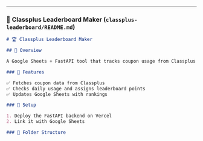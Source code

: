 ---

### 📂 **Classplus Leaderboard Maker (`classplus-leaderboard/README.md`)**

```md
# 🏆 Classplus Leaderboard Maker

## 📌 Overview

A Google Sheets + FastAPI tool that tracks coupon usage from Classplus and generates leaderboards.

### 🚀 Features

✅ Fetches coupon data from Classplus  
✅ Checks daily usage and assigns leaderboard points  
✅ Updates Google Sheets with rankings

### 🔧 Setup

1. Deploy the FastAPI backend on Vercel
2. Link it with Google Sheets

### 📂 Folder Structure
```
